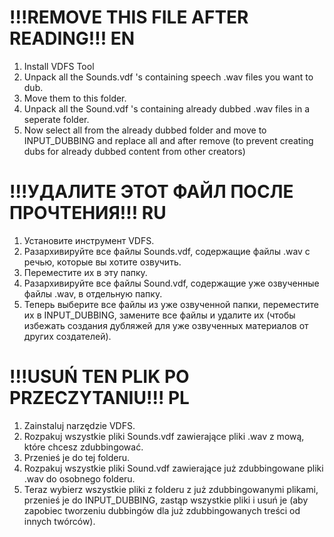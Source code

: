 # !!!REMOVE THIS FILE AFTER READING!!! EN

1. Install VDFS Tool
2. Unpack all the Sounds.vdf 's containing speech .wav files you want to dub.
3. Move them to this folder.
4. Unpack all the Sound.vdf 's containing already dubbed .wav files in a seperate folder.
5. Now select all from the already dubbed folder and move to INPUT_DUBBING and replace all and after remove (to prevent creating dubs for already dubbed content from other creators)

# !!!УДАЛИТЕ ЭТОТ ФАЙЛ ПОСЛЕ ПРОЧТЕНИЯ!!! RU

1. Установите инструмент VDFS.
2. Разархивируйте все файлы Sounds.vdf, содержащие файлы .wav с речью, которые вы хотите озвучить.
3. Переместите их в эту папку.
4. Разархивируйте все файлы Sound.vdf, содержащие уже озвученные файлы .wav, в отдельную папку.
5. Теперь выберите все файлы из уже озвученной папки, переместите их в INPUT_DUBBING, замените все файлы и удалите их (чтобы избежать создания дубляжей для уже озвученных материалов от других создателей).

# !!!USUŃ TEN PLIK PO PRZECZYTANIU!!! PL

1. Zainstaluj narzędzie VDFS.
2. Rozpakuj wszystkie pliki Sounds.vdf zawierające pliki .wav z mową, które chcesz zdubbingować.
3. Przenieś je do tej folderu.
4. Rozpakuj wszystkie pliki Sound.vdf zawierające już zdubbingowane pliki .wav do osobnego folderu.
5. Teraz wybierz wszystkie pliki z folderu z już zdubbingowanymi plikami, przenieś je do INPUT_DUBBING, zastąp wszystkie pliki i usuń je (aby zapobiec tworzeniu dubbingów dla już zdubbingowanych treści od innych twórców).
